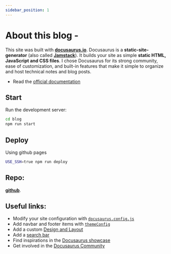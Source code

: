 ```yaml
---
sidebar_position: 1
---
```


# About this blog -

This site was built with **[docusaurus.io](https://docusaurus.io/)**.
Docusaurus is a **static-site-generator** (also called **[Jamstack](https://jamstack.org/)**).
It builds your site as simple **static HTML, JavaScript and CSS files**.
I chose Docusaurus for its strong community, ease of customization, and built-in features that make it simple to organize and host technical notes and blog posts.

- Read the [official documentation](https://docusaurus.io/)

## Start

Run the development server:

```bash
cd blog
npm run start
```

## Deploy

Using github pages

```bash
USE_SSH=true npm run deploy
```

## Repo:

**[github](https://github.com/phoenixpulsar/phoenixpulsar.github.io)**.

## Useful links:

- Modify your site configuration with [`docusaurus.config.js`](https://docusaurus.io/docs/api/docusaurus-config)
- Add navbar and footer items with [`themeConfig`](https://docusaurus.io/docs/api/themes/configuration)
- Add a custom [Design and Layout](https://docusaurus.io/docs/styling-layout)
- Add a [search bar](https://docusaurus.io/docs/search)
- Find inspirations in the [Docusaurus showcase](https://docusaurus.io/showcase)
- Get involved in the [Docusaurus Community](https://docusaurus.io/community/support)
